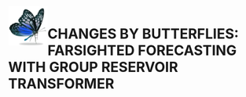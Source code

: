 <img align="left" width="80" height="80" alt="Md Kowsher" src="assets/title.png"/>

#  CHANGES BY BUTTERFLIES: FARSIGHTED FORECASTING WITH GROUP RESERVOIR TRANSFORMER
